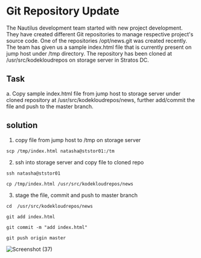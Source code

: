 
# Git Repository Update

The Nautilus development team started with new project development. They have created different Git repositories to manage respective project's source code. One of the repositories /opt/news.git was created recently. The team has given us a sample index.html file that is currently present on jump host under /tmp directory. The repository has been cloned at /usr/src/kodekloudrepos on storage server in Stratos DC.






## Task
a. Copy sample index.html file from jump host to storage server under cloned repository at /usr/src/kodekloudrepos/news, further add/commit the file and push to the master branch.

## solution
1. copy file from jump host to /tmp on storage server
```
scp /tmp/index.html natasha@ststor01:/tm
```

2. ssh into storage server and copy file to cloned repo
```
ssh natasha@ststor01
```
```
cp /tmp/index.html /usr/src/kodekloudrepos/news
```

3. stage the file, commit and push to master branch
```
cd  /usr/src/kodekloudrepos/news
```
```
git add index.html
```
```
git commit -m "add index.html"
```
```
git push origin master
```

![Screenshot (37)](https://github.com/DrInTech22/KodeKloud-Engineer-Tasks/assets/94924061/f93ba8bc-a9ae-44f2-872e-aed3754ec4b5)


